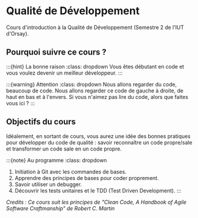 # Qualité de Développement 

Cours d'introduction à la Qualité de Développement (Semestre 2 de l'IUT d'Orsay).

## Pourquoi suivre ce cours ?

:::{hint} La bonne raison
:class: dropdown
Vous êtes débutant en code et vous voulez devenir un meilleur développeur.
:::

:::{warning} Attention
:class: dropdown
Nous allons regarder du code, beaucoup de code. Nous allons regarder ce code de gauche à droite, de haut en bas et à l'envers. Si vous n'aimez pas lire du code, alors que faites vous ici ?
:::

## Objectifs du cours

Idéalement, en sortant de cours, vous aurez une idée des bonnes pratiques pour développer du code de qualité : savoir reconnaître un code propre/sale et transformer un code sale en un code propre.

:::{note} Au programme
:class: dropdown
1. Initiation à Git avec les commandes de bases.
2. Apprendre des principes de bases pour coder proprement. 
3. Savoir utiliser un debugger.
4. Découvrir les tests unitaires et le TDD (Test Driven Development).
:::

*Credits : Ce cours suit les principes de "Clean Code, A Handbook of Agile Software Craftmanship" de Robert C. Martin*
